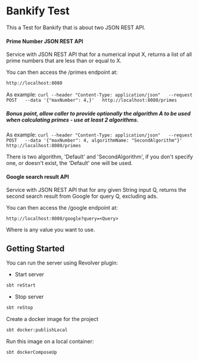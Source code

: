 # Bankify Test

This a Test for Bankify that is about two JSON REST API.



#### Prime Number JSON REST API
Service with JSON REST API that for a numerical input X, returns a list of all prime numbers that are less than or equal to X.

You can then access the /primes endpoint at:

```bash
http://localhost:8080
```

As example: ```curl --header "Content-Type: application/json"   --request POST   --data '{"maxNumber": 4,}'   http://localhost:8080/primes```

##### Bonus point, allow caller to provide optionally the algorithm A to be used when calculating primes - use at least 2 algorithms.

As example: ```curl --header "Content-Type: application/json"   --request POST   --data '{"maxNumber": 4, algorithmName: "SecondAlgorithm"}'   http://localhost:8080/primes```

There is two algorithm, 'Default' and 'SecondAlgorithm', if you don't specify one, or doesn't exist, the 'Default' one will be used.


#### Google search result API
Service with JSON REST API that for any given String input Q, returns the second search result from Google for query Q, excluding ads.

You can then access the /google endpoint at:

```http://localhost:8080/google?query=<Query>```

Where <Query> is any value you want to use.

## Getting Started

You can run the server using Revolver plugin:

* Start server 
```bash
sbt reStart
```
* Stop server
```bash
sbt reStop
```

Create a docker image for the project

```bash
sbt docker:publishLocal
```

Run this image on a local container:

```bash
sbt dockerComposeUp
```








